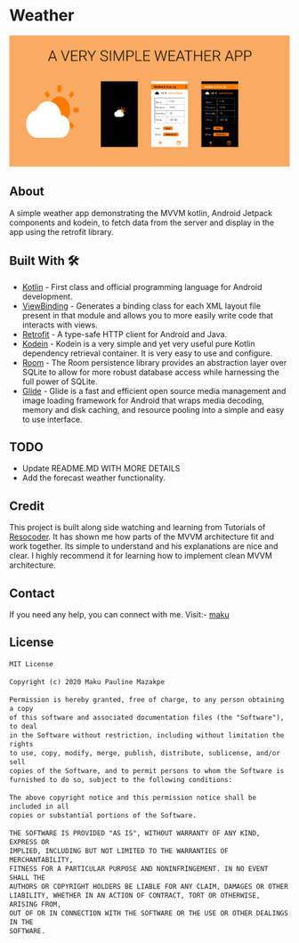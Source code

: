# Weather
![](media/img.png)

## About
A simple weather app demonstrating the MVVM kotlin, Android Jetpack components and kodein, to fetch data from the server and display in the app using the retrofit library.

## Built With 🛠
- [Kotlin](https://kotlinlang.org/) - First class and official programming language for Android development.
- [ViewBinding](https://developer.android.com/topic/libraries/view-binding) - Generates a binding class for each XML layout file present in that module and allows you to more easily write code that interacts with views.
- [Retrofit](https://square.github.io/retrofit/) - A type-safe HTTP client for Android and Java.
- [Kodein](https://kodein.org/di/) - Kodein is a very simple and yet very useful pure Kotlin dependency retrieval container.
               It is very easy to use and configure.
- [Room](https://developer.android.com/topic/libraries/architecture/room?gclid=CjwKCAjwwMn1BRAUEiwAZ_jnEgolz5twQ8VDcXxXd3v6ADuBkkrJ6jvOISrlPYxMTOeUiVo-WOpnuhoCZTAQAvD_BwE&gclsrc=aw.ds) - The Room persistence library provides an abstraction layer over SQLite to allow for more robust database access while harnessing the full power of SQLite.
- [Glide](https://github.com/bumptech/glide) - Glide is a fast and efficient open source media management and image loading framework for Android that wraps media decoding, memory and disk caching, and resource pooling into a simple and easy to use interface.

## TODO
- Update README.MD WITH MORE DETAILS
- Add the forecast weather functionality.

## Credit
This project is built along side watching and learning from Tutorials of [Resocoder](https://www.youtube.com/watch?v=yDaaM3u389I&list=PLB6lc7nQ1n4jTLDyU2muTBo8xk0dg0D_w&index=1).
It has shown me how parts of the MVVM architecture fit and work together.
Its simple to understand and his explanations are nice and clear.
I highly recommend it for learning how to implement clean MVVM architecture.

## Contact
If you need any help, you can connect with me.
Visit:- [maku](https://www.linkedin.com/in/maku-mazakpe-700a3a165/)

## License
```
MIT License

Copyright (c) 2020 Maku Pauline Mazakpe

Permission is hereby granted, free of charge, to any person obtaining a copy
of this software and associated documentation files (the "Software"), to deal
in the Software without restriction, including without limitation the rights
to use, copy, modify, merge, publish, distribute, sublicense, and/or sell
copies of the Software, and to permit persons to whom the Software is
furnished to do so, subject to the following conditions:

The above copyright notice and this permission notice shall be included in all
copies or substantial portions of the Software.

THE SOFTWARE IS PROVIDED "AS IS", WITHOUT WARRANTY OF ANY KIND, EXPRESS OR
IMPLIED, INCLUDING BUT NOT LIMITED TO THE WARRANTIES OF MERCHANTABILITY,
FITNESS FOR A PARTICULAR PURPOSE AND NONINFRINGEMENT. IN NO EVENT SHALL THE
AUTHORS OR COPYRIGHT HOLDERS BE LIABLE FOR ANY CLAIM, DAMAGES OR OTHER
LIABILITY, WHETHER IN AN ACTION OF CONTRACT, TORT OR OTHERWISE, ARISING FROM,
OUT OF OR IN CONNECTION WITH THE SOFTWARE OR THE USE OR OTHER DEALINGS IN THE
SOFTWARE.
```
